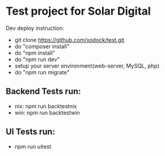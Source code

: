 # Test project for Solar Digital
Dev deploy instruction:

- git clone https://github.com/xodock/test.git 
- do "composer install"
- do "npm install"
- do "npm run dev"
- setup your server environment(web-server, MySQL, php)
- do "npm run migrate"

Backend Tests run:
-
- nix: npm run backtestnix
- win: npm run backtestwin
  
UI Tests run:
-
- npm run uitest